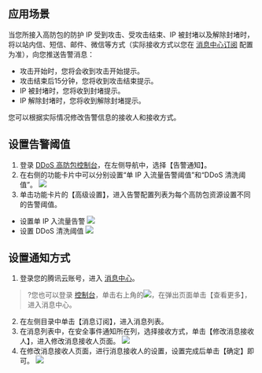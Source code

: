 ## 应用场景
当您所接入高防包的防护 IP 受到攻击、受攻击结束、IP 被封堵以及解除封堵时，将以站内信、短信、邮件、微信等方式（实际接收方式以您在 [消息中心订阅](https://console.cloud.tencent.com/message/subscription) 配置为准），向您推送告警消息：
- 攻击开始时，您将会收到攻击开始提示。
- 攻击结束后15分钟，您将收到攻击结束提示。
- IP 被封堵时，您将收到封堵提示。
- IP 解除封堵时，您将收到解除封堵提示。

您可以根据实际情况修改告警信息的接收人和接收方式。

## 设置告警阈值
1. 登录 [DDoS 高防包控制台](https://console.cloud.tencent.com/ddos/antiddos-native/package)，在左侧导航中，选择【告警通知】。
2. 在右侧的功能卡片中可以分别设置“单 IP 入流量告警阈值”和“DDoS 清洗阈值”。
![](https://main.qcloudimg.com/raw/aa8b80f4f61cdb3d4e033b13d06ab567.png)
3. 单击功能卡片的【高级设置】，进入告警配置列表为每个高防包资源设置不同的告警阈值。
 - 设置单 IP 入流量告警
![](https://main.qcloudimg.com/raw/8491efd1297f41b7656bd1303a909885.png)
 - 设置 DDoS 清洗阈值
![](https://main.qcloudimg.com/raw/b82c517fa3a515539cce1a5df23891a1.png)


## 设置通知方式
1. 登录您的腾讯云账号，进入 [消息中心](https://console.cloud.tencent.com/message/detail/45743360)。
 >?您也可以登录 [控制台](https://console.cloud.tencent.com/dayu/overview)，单击右上角的![](https://main.qcloudimg.com/raw/b1a8f001baaea4b7d9027ec1340fab9e.png)，在弹出页面单击【查看更多】，进入消息中心。
2. 在左侧目录中单击【消息订阅】，进入消息列表。
3. 在消息列表中，在安全事件通知所在列，选择接收方式，单击【修改消息接收人】，进入修改消息接收人页面。
![](https://main.qcloudimg.com/raw/0cf55387be49197d6614ce84d150a39f.png)
4. 在修改消息接收人页面，进行消息接收人的设置，设置完成后单击【确定】即可。
![](https://main.qcloudimg.com/raw/27a545a7ccb0096a0c9a85c868745bef.png)
